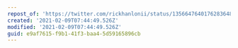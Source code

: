 ```yaml
---
repost_of: 'https://twitter.com/rickhanlonii/status/1356647640176283648?s=19'
created: '2021-02-09T07:44:49.526Z'
modified: '2021-02-09T07:44:49.526Z'
guid: e9af7615-f9b1-41f3-baa4-5d59165896cb
---
```

 
